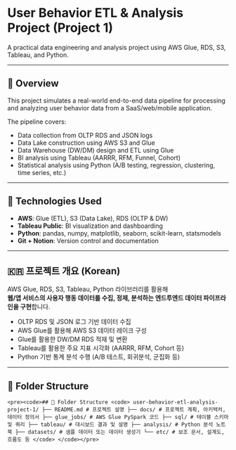 # User Behavior ETL & Analysis Project (Project 1)

A practical data engineering and analysis project using AWS Glue, RDS, S3, Tableau, and Python.

---

## 📌 Overview

This project simulates a real-world end-to-end data pipeline for processing and analyzing user behavior data from a SaaS/web/mobile application.

The pipeline covers:
- Data collection from OLTP RDS and JSON logs
- Data Lake construction using AWS S3 and Glue
- Data Warehouse (DW/DM) design and ETL using Glue
- BI analysis using Tableau (AARRR, RFM, Funnel, Cohort)
- Statistical analysis using Python (A/B testing, regression, clustering, time series, etc.)

---

## 🧱 Technologies Used

- **AWS**: Glue (ETL), S3 (Data Lake), RDS (OLTP & DW)
- **Tableau Public**: BI visualization and dashboarding
- **Python**: pandas, numpy, matplotlib, seaborn, scikit-learn, statsmodels
- **Git + Notion**: Version control and documentation

---

## 🇰🇷 프로젝트 개요 (Korean)

AWS Glue, RDS, S3, Tableau, Python 라이브러리를 활용해  
**웹/앱 서비스의 사용자 행동 데이터를 수집, 정제, 분석하는 엔드투엔드 데이터 파이프라인을 구현**합니다.

- OLTP RDS 및 JSON 로그 기반 데이터 수집
- AWS Glue를 활용해 AWS S3 데이터 레이크 구성
- Glue를 활용한 DW/DM RDS 적재 및 변환
- Tableau를 활용한 주요 지표 시각화 (AARRR, RFM, Cohort 등)
- Python 기반 통계 분석 수행 (A/B 테스트, 회귀분석, 군집화 등)

---

## 📁 Folder Structure

```
<pre><code>## 📁 Folder Structure <code> user-behavior-etl-analysis-project-1/ ├── README.md # 프로젝트 설명 ├── docs/ # 프로젝트 계획, 아키텍처, 데이터 정의서 ├── glue_jobs/ # AWS Glue PySpark 코드 ├── sql/ # 테이블 스키마 및 쿼리 ├── tableau/ # 대시보드 결과 및 설명 ├── analysis/ # Python 분석 노트북 ├── datasets/ # 샘플 데이터 또는 데이터 생성기 └── etc/ # 보조 문서, 설계도, 흐름도 등 </code> </code></pre>
```